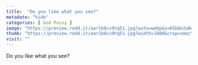 ```yaml
---
title:  "Do you like what you see?"
metadate: "hide"
categories: [ God Pussy ]
image: "https://preview.redd.it/aar1b6cv9tq51.jpg?auto=webp&s=65b8e2a84fa13fcc4f0c76383e28faee734e00e3"
thumb: "https://preview.redd.it/aar1b6cv9tq51.jpg?width=1080&crop=smart&auto=webp&s=05bae6062a74dc3c623995738ff1af1cb075567c"
visit: ""
---
```

Do you like what you see?
